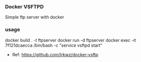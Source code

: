 ### Docker VSFTPD

Simple ftp server with docker

### usage

docker build . -t ftpserver
docker run -d ftpserver
docker exec -it 7f121dcaecca /bin/bash -c "service vsftpd start"

* Ref: https://github.com/lrkwz/docker-vsftp